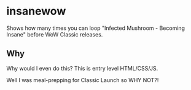 # insanewow
Shows how many times you can loop "Infected Mushroom - Becoming Insane" before WoW Classic releases.

## Why
Why would I even do this? This is entry level HTML/CSS/JS.

Well I was meal-prepping for Classic Launch so WHY NOT?! 
